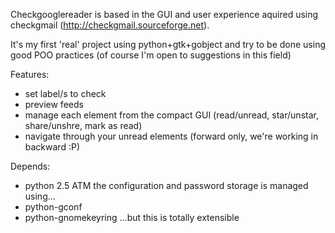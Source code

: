 Checkgooglereader is based in the GUI and user experience aquired using checkgmail (http://checkgmail.sourceforge.net).

It's my first 'real' project using python+gtk+gobject and try to be done using good POO practices (of course I'm open to suggestions in this field)

Features:
  * set label/s to check
  * preview feeds
  * manage each element from the compact GUI (read/unread, star/unstar, share/unshre, mark as read)
  * navigate through your unread elements (forward only, we're working in backward :P)

Depends:
  * python 2.5
ATM the configuration and password storage is managed using...
  * python-gconf
  * python-gnomekeyring
...but this is totally extensible